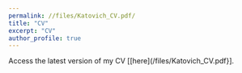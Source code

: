 ```yaml
---
permalink: //files/Katovich_CV.pdf/
title: "CV"
excerpt: "CV"
author_profile: true
---
```


Access the latest version of my CV [[here](/files/Katovich_CV.pdf}].

